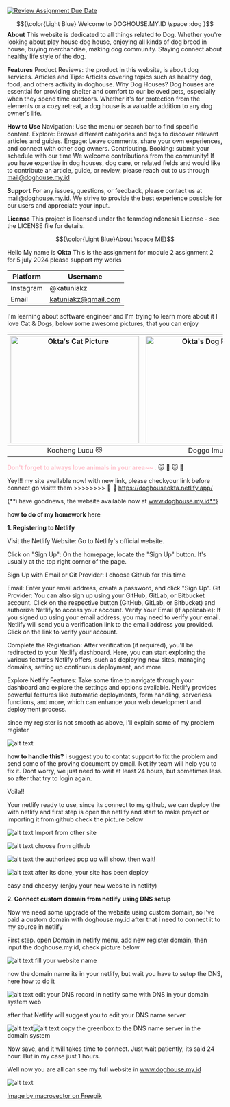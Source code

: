 [![Review Assignment Due Date](https://classroom.github.com/assets/deadline-readme-button-22041afd0340ce965d47ae6ef1cefeee28c7c493a6346c4f15d667ab976d596c.svg)](https://classroom.github.com/a/2BREHFic)

$${\color{Light Blue} Welcome to DOGHOUSE.MY.ID \space :dog  }$$
**About**
This website is dedicated to all things related to Dog. Whether you're looking about play house dog house, enjoying all kinds of dog breed in house, buying merchandise, making dog community. Staying connect about healthy life style of the dog.

**Features**
Product Reviews: the product in this website, is about dog services.
Articles and Tips: Articles covering topics such as healthy dog, food, and others activity in doghouse.
Why Dog Houses?
Dog houses are essential for providing shelter and comfort to our beloved pets, especially when they spend time outdoors. Whether it's for protection from the elements or a cozy retreat, a dog house is a valuable addition to any dog owner's life.

**How to Use**
Navigation: Use the menu or search bar to find specific content.
Explore: Browse different categories and tags to discover relevant articles and guides.
Engage: Leave comments, share your own experiences, and connect with other dog owners.
Contributing. 
Booking: submit your schedule with our time
We welcome contributions from the community! If you have expertise in dog houses, dog care, or related fields and would like to contribute an article, guide, or review, please reach out to us through mail@doghouse.my.id

**Support**
For any issues, questions, or feedback, please contact us at mail@doghouse.my.id. We strive to provide the best experience possible for our users and appreciate your input.

**License**
This project is licensed under the teamdogindonesia License - see the LICENSE file for details.

$${\color{Light Blue}About \space ME}$$

Hello My name is **Okta**
This is the assignment for module 2 assignment 2 for 5 july 2024
please support my works

| Platform     | Username          |
| -----------  | -----------       |
| Instagram    | @katuniakz        |
| Email        | <katuniakz@gmail.com>       |

I'm learning about software engineer and I'm trying to learn more about it
I love Cat & Dogs, below some awesome pictures, that you can enjoy

| <img src="https://upload.wikimedia.org/wikipedia/commons/7/74/A-Cat.jpg" width="300" height="250" alt="Okta's Cat Picture"> | <img src="https://upload.wikimedia.org/wikipedia/commons/4/43/Cute_dog.jpg" width="300" height="250" alt="Okta's Dog Picture"> |
|:------------------------------------------------------------------------------------------------------------------------:|:---------------------------------------------------------------------------------------------------------------------------:|
|                                                  Kocheng Lucu :cat:                                                       |                                                  Doggo Imut :dog:                                                              |

<span style="color: pink; font-weight: bold;">Don't forget to always love animals in your area~~  .</span> :cat: :dog: :cat: :dog:

Yey!!! my site available now! with new link, please checkyour link before connect
go visittt them >>>>>>>> :dog: :dog: https://doghouseokta.netlify.app/


{**i have goodnews, the website available now at www.doghouse.my.id**}




**how to do of my homework**
here

**1. Registering to Netlify**

Visit the Netlify Website: Go to Netlify's official website.

Click on "Sign Up": On the homepage, locate the "Sign Up" button. It's usually at the top right corner of the page.

Sign Up with Email or Git Provider: I choose Github for this time

Email: Enter your email address, create a password, and click "Sign Up".
Git Provider: You can also sign up using your GitHub, GitLab, or Bitbucket account. Click on the respective button (GitHub, GitLab, or Bitbucket) and authorize Netlify to access your account.
Verify Your Email (if applicable): If you signed up using your email address, you may need to verify your email. Netlify will send you a verification link to the email address you provided. Click on the link to verify your account.

Complete the Registration: After verification (if required), you'll be redirected to your Netlify dashboard. Here, you can start exploring the various features Netlify offers, such as deploying new sites, managing domains, setting up continuous deployment, and more.

Explore Netlify Features: Take some time to navigate through your dashboard and explore the settings and options available. Netlify provides powerful features like automatic deployments, form handling, serverless functions, and more, which can enhance your web development and deployment process.

since my register is not smooth as above, i'll explain some of my problem register

![alt text](image.png)

**how to handle this?**
i suggest you to contat support to fix the problem and send some of the proving document by email. Netlify team will help you to fix it. Dont worry, we just need to wait at least 24 hours, but sometimes less. so after that try to login again.

Voila!!

Your netlify ready to use, since its connect to my github, we can deploy the with netlify and first step is open the netlify and start to make project or importing it from github
check the picture below

![alt text](image-1.png)
Import from other site

![alt text](image-2.png)
choose from github

![alt text](image-4.png)
the authorized pop up will show, then wait!

![alt text](image-3.png)
after its done, your site has been deploy

easy and cheesyy (enjoy your new website in netlify)


**2. Connect custom domain from netlify using DNS setup**

Now we need some upgrade of the website using custom domain, so i've paid a custom domain with doghouse.my.id after that i need to connect it to my source in netlify

First step. 
open Domain in netlify menu, add new register domain, then input the doghouse.my.id, check picture below

![alt text](image-6.png)
fill your website name

now the domain name its in your netlify, but wait you have to setup the DNS, here how to do it

![alt text](image-7.png)
edit your DNS record in netlify same with DNS in your domain system web

after that Netlify will suggest you to edit your DNS name server

![alt text](image-8.png)![alt text](image-9.png)
copy the greenbox to the DNS name server in the domain system

Now save, and it will takes time to connect. Just wait patiently, its said 24 hour. But in my case just 1 hours.

Well now you are all can see my full website in www.doghouse.my.id

![alt text](image-10.png)



<a href="https://www.freepik.com/free-vector/colored-purebred-dogs-icon-set_4329617.htm#query=dog&position=4&from_view=keyword&track=sph&uuid=6fc2b26d-7d24-4d41-b5dd-68f511ede4b0">Image by macrovector on Freepik</a>


